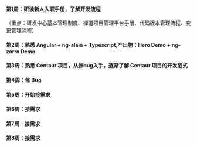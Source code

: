 
#### 第1周：研读新人入职手册，了解开发流程
（重点：研发中心基本管理制度、禅道项目管理平台手册、代码版本管理流程、变更管理流程）
#### 第2周：熟悉 Angular + ng-alain + Typescript,产出物：Hero Demo + ng-zorro Demo
#### 第3周：熟悉 Centaur 项目，从修bug入手，逐渐了解 Centaur 项目的开发范式
#### 第4周：修 Bug
#### 第5周：开始接需求
#### 第6周：接需求
#### 第7周：接需求
#### 第8周：接需求
